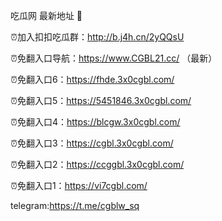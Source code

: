 吃瓜网 最新地址 👋 

⏰加入扣扣吃瓜群：http://b.j4h.cn/2yQQsU

⏰免翻入口导航：https://www.CGBL21.cc/  （最新）

⏰免翻入口6：https://fhde.3x0cgbl.com/

⏰免翻入口5：https://5451846.3x0cgbl.com/

⏰免翻入口4：https://blcgw.3x0cgbl.com/

⏰免翻入口3：https://cgbl.3x0cgbl.com/

⏰免翻入口2：https://ccggbl.3x0cgbl.com/

⏰免翻入口1：https://vi7cgbl.com/

telegram:https://t.me/cgblw_sq


